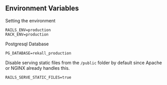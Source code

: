 ## Environment Variables

Setting the environment
```
RAILS_ENV=production
RACK_ENV=production
```


Postgresql Database
```
PG_DATABASE=rekall_production
```


Disable serving static files from the `/public` folder by default since
Apache or NGINX already handles this.
```
RAILS_SERVE_STATIC_FILES=true
```
